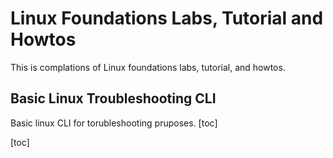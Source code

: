 # Linux Foundations Labs, Tutorial and Howtos
This is complations of Linux foundations labs, tutorial, and howtos.

## Basic Linux Troubleshooting CLI
Basic linux CLI for torubleshooting pruposes.
[toc]


[toc]
